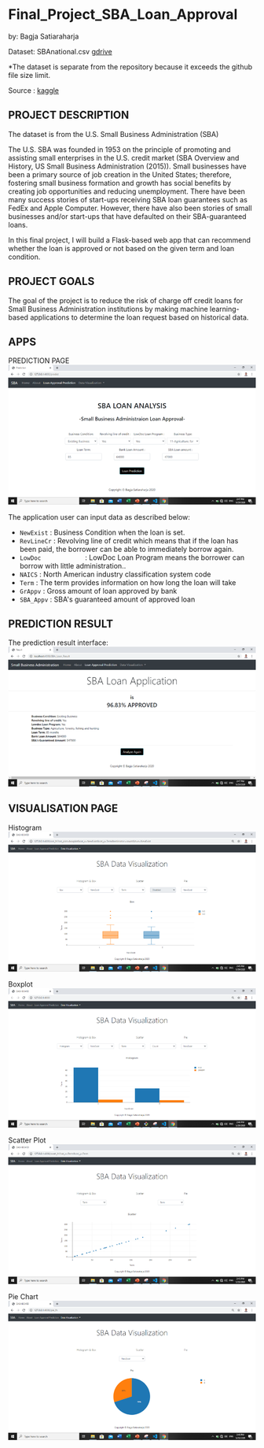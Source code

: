 # Final_Project_SBA_Loan_Approval

by: Bagja Satiaraharja

Dataset: SBAnational.csv [gdrive](https://drive.google.com/file/d/10cSCOrt7y2XY05J7AeX5FmIbLa3wLtQV/view?usp=sharing)

*The dataset is separate from the repository because it exceeds the github file size limit.


Source : [kaggle](https://www.kaggle.com/mirbektoktogaraev/should-this-loan-be-approved-or-denied)



PROJECT DESCRIPTION
---

The dataset is from the U.S. Small Business Administration (SBA)

The U.S. SBA was founded in 1953 on the principle of promoting and assisting small enterprises in the U.S. credit market (SBA Overview and History, US Small Business Administration (2015)). Small businesses have been a primary source of job creation in the United States; therefore, fostering small business formation and growth has social benefits by creating job opportunities and reducing unemployment. There have been many success stories of start-ups receiving SBA loan guarantees such as FedEx and Apple Computer. However, there have also been stories of small businesses and/or start-ups that have defaulted on their SBA-guaranteed loans.

In this final project, I will build a Flask-based web app that can recommend whether the loan is approved or not based on the given term and loan condition.

PROJECT GOALS
---

The goal of the project is to reduce the risk of charge off credit loans for Small Business Administration institutions by making machine learning-based applications to determine the loan request based on historical data. 

APPS
---
PREDICTION PAGE 
![](https://github.com/bagjasatia/Final_Project_SBA_Loan_Approval/blob/master/Interface/predict-interface.png)

The application user can input data as described below:
- `NewExist`               : Business Condition when the loan is set.
- `RevLineCr`              : Revolving line of credit which means that if the loan has been paid, the borrower can be able to immediately borrow again.
- `LowDoc            `     : LowDoc Loan Program means the borrower can borrow with little administration..
- `NAICS`                  : North American industry classification system code
- `Term`                   : The term provides information on how long the loan will take
- `GrAppv`                 : Gross amount of loan approved by bank
- `SBA_Appv`               : SBA's guaranteed amount of approved loan

PREDICTION RESULT
---
The prediction result interface:
![](https://github.com/bagjasatia/Final_Project_SBA_Loan_Approval/blob/master/Interface/result-interface.png)

VISUALISATION PAGE
---
Histogram
![](https://github.com/bagjasatia/Final_Project_SBA_Loan_Approval/blob/master/Interface/boxplot-interface.png)

Boxplot
![](https://github.com/bagjasatia/Final_Project_SBA_Loan_Approval/blob/master/Interface/histogram-interface.png)

Scatter Plot
![](https://github.com/bagjasatia/Final_Project_SBA_Loan_Approval/blob/master/Interface/scatter-interface.png)

Pie Chart
![](https://github.com/bagjasatia/Final_Project_SBA_Loan_Approval/blob/master/Interface/pie-chart-interface.png)
